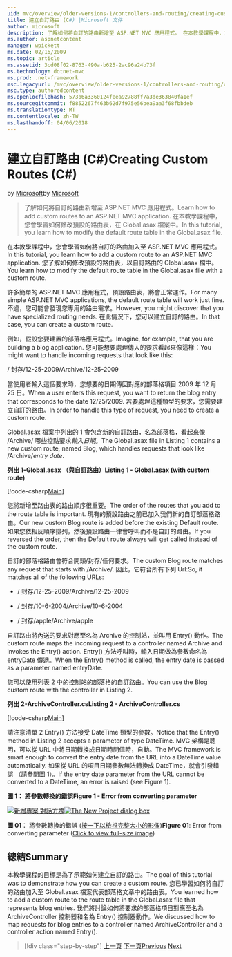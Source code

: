 ```yaml
---
uid: mvc/overview/older-versions-1/controllers-and-routing/creating-custom-routes-cs
title: 建立自訂路由 (C#) |Microsoft 文件
author: microsoft
description: 了解如何將自訂的路由新增至 ASP.NET MVC 應用程式。 在本教學課程中，您會學習如何修改預設的路由表，在 Global.asax 檔案中。
ms.author: aspnetcontent
manager: wpickett
ms.date: 02/16/2009
ms.topic: article
ms.assetid: 3cd08f02-8763-490a-b625-2ac96a24b73f
ms.technology: dotnet-mvc
ms.prod: .net-framework
msc.legacyurl: /mvc/overview/older-versions-1/controllers-and-routing/creating-custom-routes-cs
msc.type: authoredcontent
ms.openlocfilehash: 573b6a3360124feea92788ff7a3de363840fa1ef
ms.sourcegitcommit: f8852267f463b62d7f975e56bea9aa3f68fbbdeb
ms.translationtype: MT
ms.contentlocale: zh-TW
ms.lasthandoff: 04/06/2018
---
```

<a name="creating-custom-routes-c"></a><span data-ttu-id="e8734-104">建立自訂路由 (C#)</span><span class="sxs-lookup"><span data-stu-id="e8734-104">Creating Custom Routes (C#)</span></span>
====================
<span data-ttu-id="e8734-105">by [Microsoft](https://github.com/microsoft)</span><span class="sxs-lookup"><span data-stu-id="e8734-105">by [Microsoft](https://github.com/microsoft)</span></span>

> <span data-ttu-id="e8734-106">了解如何將自訂的路由新增至 ASP.NET MVC 應用程式。</span><span class="sxs-lookup"><span data-stu-id="e8734-106">Learn how to add custom routes to an ASP.NET MVC application.</span></span> <span data-ttu-id="e8734-107">在本教學課程中，您會學習如何修改預設的路由表，在 Global.asax 檔案中。</span><span class="sxs-lookup"><span data-stu-id="e8734-107">In this tutorial, you learn how to modify the default route table in the Global.asax file.</span></span>


<span data-ttu-id="e8734-108">在本教學課程中，您會學習如何將自訂的路由加入至 ASP.NET MVC 應用程式。</span><span class="sxs-lookup"><span data-stu-id="e8734-108">In this tutorial, you learn how to add a custom route to an ASP.NET MVC application.</span></span> <span data-ttu-id="e8734-109">您了解如何修改預設的路由表，以自訂路由的 Global.asax 檔中。</span><span class="sxs-lookup"><span data-stu-id="e8734-109">You learn how to modify the default route table in the Global.asax file with a custom route.</span></span>

<span data-ttu-id="e8734-110">許多簡單的 ASP.NET MVC 應用程式，預設路由表，將會正常運作。</span><span class="sxs-lookup"><span data-stu-id="e8734-110">For many simple ASP.NET MVC applications, the default route table will work just fine.</span></span> <span data-ttu-id="e8734-111">不過，您可能會發現您專用的路由需求。</span><span class="sxs-lookup"><span data-stu-id="e8734-111">However, you might discover that you have specialized routing needs.</span></span> <span data-ttu-id="e8734-112">在此情況下，您可以建立自訂的路由。</span><span class="sxs-lookup"><span data-stu-id="e8734-112">In that case, you can create a custom route.</span></span>

<span data-ttu-id="e8734-113">例如，假設您要建置的部落格應用程式。</span><span class="sxs-lookup"><span data-stu-id="e8734-113">Imagine, for example, that you are building a blog application.</span></span> <span data-ttu-id="e8734-114">您可能想要處理傳入的要求看起來像這樣：</span><span class="sxs-lookup"><span data-stu-id="e8734-114">You might want to handle incoming requests that look like this:</span></span>

<span data-ttu-id="e8734-115">/ 封存/12-25-2009</span><span class="sxs-lookup"><span data-stu-id="e8734-115">/Archive/12-25-2009</span></span>

<span data-ttu-id="e8734-116">當使用者輸入這個要求時，您想要的日期傳回對應的部落格項目 2009 年 12 月 25 日。</span><span class="sxs-lookup"><span data-stu-id="e8734-116">When a user enters this request, you want to return the blog entry that corresponds to the date 12/25/2009.</span></span> <span data-ttu-id="e8734-117">若要處理這種類型的要求，您需要建立自訂的路由。</span><span class="sxs-lookup"><span data-stu-id="e8734-117">In order to handle this type of request, you need to create a custom route.</span></span>

<span data-ttu-id="e8734-118">Global.asax 檔案中列出的 1 會包含新的自訂路由，名為部落格，看起來像 /Archive/ 哪些控點要求*輸入日期*。</span><span class="sxs-lookup"><span data-stu-id="e8734-118">The Global.asax file in Listing 1 contains a new custom route, named Blog, which handles requests that look like /Archive/*entry date*.</span></span>

<span data-ttu-id="e8734-119">**列出 1-Global.asax （與自訂路由）**</span><span class="sxs-lookup"><span data-stu-id="e8734-119">**Listing 1 - Global.asax (with custom route)**</span></span>

[!code-csharp[Main](creating-custom-routes-cs/samples/sample1.cs)]

<span data-ttu-id="e8734-120">您將新增至路由表的路由順序很重要。</span><span class="sxs-lookup"><span data-stu-id="e8734-120">The order of the routes that you add to the route table is important.</span></span> <span data-ttu-id="e8734-121">現有的預設路由之前已加入我們新的自訂部落格路由。</span><span class="sxs-lookup"><span data-stu-id="e8734-121">Our new custom Blog route is added before the existing Default route.</span></span> <span data-ttu-id="e8734-122">如果您依相反順序排列，然後預設路由一律會呼叫而不是自訂的路由。</span><span class="sxs-lookup"><span data-stu-id="e8734-122">If you reversed the order, then the Default route always will get called instead of the custom route.</span></span>

<span data-ttu-id="e8734-123">自訂的部落格路由會符合開頭/封存/任何要求。</span><span class="sxs-lookup"><span data-stu-id="e8734-123">The custom Blog route matches any request that starts with /Archive/.</span></span> <span data-ttu-id="e8734-124">因此，它符合所有下列 Url:</span><span class="sxs-lookup"><span data-stu-id="e8734-124">So, it matches all of the following URLs:</span></span>

- <span data-ttu-id="e8734-125">/ 封存/12-25-2009</span><span class="sxs-lookup"><span data-stu-id="e8734-125">/Archive/12-25-2009</span></span>

- <span data-ttu-id="e8734-126">/ 封存/10-6-2004</span><span class="sxs-lookup"><span data-stu-id="e8734-126">/Archive/10-6-2004</span></span>

- <span data-ttu-id="e8734-127">/ 封存/apple</span><span class="sxs-lookup"><span data-stu-id="e8734-127">/Archive/apple</span></span>

<span data-ttu-id="e8734-128">自訂路由將內送的要求對應至名為 Archive 的控制站，並叫用 Entry() 動作。</span><span class="sxs-lookup"><span data-stu-id="e8734-128">The custom route maps the incoming request to a controller named Archive and invokes the Entry() action.</span></span> <span data-ttu-id="e8734-129">Entry() 方法呼叫時，輸入日期做為參數命名為 entryDate 傳遞。</span><span class="sxs-lookup"><span data-stu-id="e8734-129">When the Entry() method is called, the entry date is passed as a parameter named entryDate.</span></span>

<span data-ttu-id="e8734-130">您可以使用列表 2 中的控制站的部落格的自訂路由。</span><span class="sxs-lookup"><span data-stu-id="e8734-130">You can use the Blog custom route with the controller in Listing 2.</span></span>

<span data-ttu-id="e8734-131">**列出 2-ArchiveController.cs**</span><span class="sxs-lookup"><span data-stu-id="e8734-131">**Listing 2 - ArchiveController.cs**</span></span>

[!code-csharp[Main](creating-custom-routes-cs/samples/sample2.cs)]

<span data-ttu-id="e8734-132">請注意清單 2 Entry() 方法接受 DateTime 類型的參數。</span><span class="sxs-lookup"><span data-stu-id="e8734-132">Notice that the Entry() method in Listing 2 accepts a parameter of type DateTime.</span></span> <span data-ttu-id="e8734-133">MVC 架構是聰明，可以從 URL 中將日期轉換成日期時間值時，自動。</span><span class="sxs-lookup"><span data-stu-id="e8734-133">The MVC framework is smart enough to convert the entry date from the URL into a DateTime value automatically.</span></span> <span data-ttu-id="e8734-134">如果從 URL 的項目日期參數無法轉換成 DateTime，就會引發錯誤 （請參閱圖 1）。</span><span class="sxs-lookup"><span data-stu-id="e8734-134">If the entry date parameter from the URL cannot be converted to a DateTime, an error is raised (see Figure 1).</span></span>

<span data-ttu-id="e8734-135">**圖 1： 將參數轉換的錯誤**</span><span class="sxs-lookup"><span data-stu-id="e8734-135">**Figure 1 - Error from converting parameter**</span></span>


<span data-ttu-id="e8734-136">[![新增專案 對話方塊](creating-custom-routes-cs/_static/image1.jpg)](creating-custom-routes-cs/_static/image1.png)</span><span class="sxs-lookup"><span data-stu-id="e8734-136">[![The New Project dialog box](creating-custom-routes-cs/_static/image1.jpg)](creating-custom-routes-cs/_static/image1.png)</span></span>

<span data-ttu-id="e8734-137">**圖 01**： 將參數轉換的錯誤 ([按一下以檢視完整大小的影像](creating-custom-routes-cs/_static/image2.png))</span><span class="sxs-lookup"><span data-stu-id="e8734-137">**Figure 01**: Error from converting parameter ([Click to view full-size image](creating-custom-routes-cs/_static/image2.png))</span></span>


## <a name="summary"></a><span data-ttu-id="e8734-138">總結</span><span class="sxs-lookup"><span data-stu-id="e8734-138">Summary</span></span>

<span data-ttu-id="e8734-139">本教學課程的目標是為了示範如何建立自訂的路由。</span><span class="sxs-lookup"><span data-stu-id="e8734-139">The goal of this tutorial was to demonstrate how you can create a custom route.</span></span> <span data-ttu-id="e8734-140">您已學習如何將自訂的路由加入至 Global.asax 檔案代表部落格文章中的路由表。</span><span class="sxs-lookup"><span data-stu-id="e8734-140">You learned how to add a custom route to the route table in the Global.asax file that represents blog entries.</span></span> <span data-ttu-id="e8734-141">我們將討論如何將要求的部落格項目對應至名為 ArchiveController 控制器和名為 Entry() 控制器動作。</span><span class="sxs-lookup"><span data-stu-id="e8734-141">We discussed how to map requests for blog entries to a controller named ArchiveController and a controller action named Entry().</span></span>

> [!div class="step-by-step"]
> <span data-ttu-id="e8734-142">[上一頁](aspnet-mvc-controllers-overview-cs.md)
> [下一頁](creating-a-route-constraint-cs.md)</span><span class="sxs-lookup"><span data-stu-id="e8734-142">[Previous](aspnet-mvc-controllers-overview-cs.md)
[Next](creating-a-route-constraint-cs.md)</span></span>
